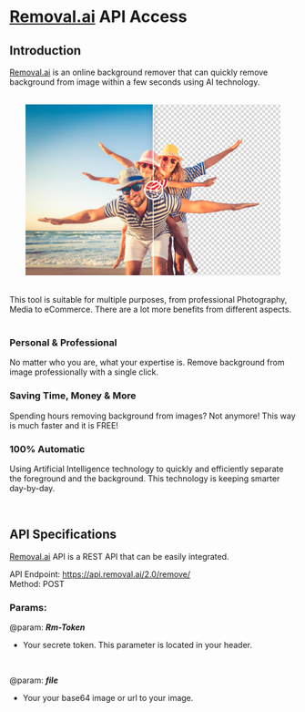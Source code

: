 # <a href='https://removal.ai'>Removal.ai</a> API Access



## Introduction
<a href='https://removal.ai'>Removal.ai</a> is an online background remover that can quickly remove background from image within a few seconds using AI technology.
<br/>
<br/>
<p align="center">
<img src='./images/background remover.png' alt='background remover' height="300">
</p>



<br/>
This tool is suitable for multiple purposes, from professional Photography, Media to eCommerce. There are a lot more benefits from different aspects.<br/>
<br/>

### Personal & Professional
No matter who you are, what your expertise is. Remove background from image professionally with a single click.

### Saving Time, Money & More
Spending hours removing background from images? Not anymore! This way is much faster and it is FREE!

### 100% Automatic
Using Artificial Intelligence technology to quickly and efficiently separate the foreground and the background. This technology is keeping smarter day-by-day.

<br/>

## API Specifications
<a href='https://removal.ai'>Removal.ai</a> API is a REST API that can be easily integrated.

API Endpoint: https://api.removal.ai/2.0/remove/ <br/>
Method: POST

### Params:
@param: ***___Rm-Token___*** <br/>
- Your secrete token. This parameter is located in your header.

<br/>

@param: ***___file___*** <br/>
- Your your base64 image or url to your image.
